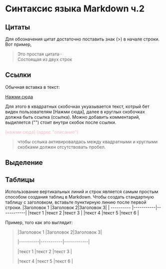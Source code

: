 # Синтаксис языка Markdown ч.2

## Цитаты
Для обозначения цитат достаточно поставить знак (>) в начале строки.  Вот пример,
>Это простая цитата⋅⋅  
Состоящая из двух строк

## Ссылки

Обычная вставка в текст: 

[Нажми сюда](https://cs8.pikabu.ru/post_img/2017/04/14/1/og_og_1492121840247421255.jpg "Голубь сидит на попе")

Для этого в квадратных скобочках укуазывается текст, котрый бет виден пользователям [Нажми сюда], далее в круглых скобочках должна быть ссылка (ссылка). Можно добавить комментарий, выдиляется ("") стоит внутри скобок после ссылки. 

<span style="color:#ffb3bf">[нажми сюда] (адрес "описание") </span>
>чтобы сслыка активировалдась между квадратными и круглыми скобками должен отсутствовать пробел.

## Выделение

## Таблицы

Использование вертикальных линий и строк является самым простым способом создания таблиц в Markdown. Чтобы создать стандартную таблицу с заголовком, вставьте пунктирную линию после первой строки.
|Заголовок 1 |Заголовок 2|Заголовок 3|
| ---------- |-----------|------------|
|текст 1     |текст 2       |текст 3   |
|текст 4  |текст 5     |текст 6  |

Пример, того как это выглядит:
>|Заголовок 1 |Заголовок 2|Заголовок 3|
>
>|----------|-----------|------------|
>
>|текст 1     |текст 2       |текст 3   |
>
>|текст 4  |текст 5     |текст 6  |